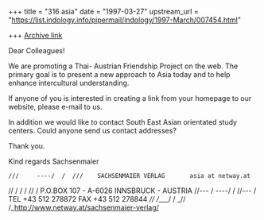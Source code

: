 +++
title = "316 asia"
date = "1997-03-27"
upstream_url = "https://list.indology.info/pipermail/indology/1997-March/007454.html"

+++
[Archive link](https://list.indology.info/pipermail/indology/1997-March/007454.html)

Dear Colleagues!

We are promoting a Thai- Austrian Friendship Project on
the web. The primary goal is to present a new approach to Asia 
today and to help enhance intercultural understanding.

If anyone of you is interested in creating a link from your 
homepage to our website, please e-mail to us.

In addition we would like to contact South East Asian orientated
study centers. Could anyone send us contact addresses?

Thank you.

Kind regards
Sachsenmaier

    ///     ----/  /  ///    SACHSENMAIER VERLAG       asia at netway.at   
   //  /   /      /  //  /   P.O.BOX 107 - A-6026 INNSBRUCK - AUSTRIA
  //--- /  ----/ /  //--- /  TEL +43 512 278872    FAX +43 512 278844
_//      /____/ / _//      /_http://www.netway.at/sachsenmaier-verlag/





